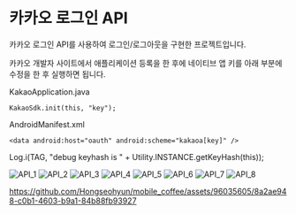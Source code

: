 # 카카오 로그인 API

카카오 로그인 API를 사용하여 로그인/로그아웃을 구현한 프로젝트입니다.

카카오 개발자 사이트에서 애플리케이션 등록을 한 후에 네이티브 앱 키를 아래 부분에 수정을 한 후 실행하면 됩니다.

KakaoApplication.java
```
KakaoSdk.init(this, "key");
```
AndroidManifest.xml
```
<data android:host="oauth" android:scheme="kakaoa[key]" />
```

Log.i(TAG, "debug keyhash is " + Utility.INSTANCE.getKeyHash(this));



![API_1](https://github.com/Hongseohyun/mobile_coffee/assets/96035605/e47ee66c-7e35-4443-99c2-af1869a66f75)
![API_2](https://github.com/Hongseohyun/mobile_coffee/assets/96035605/fd62b3d6-8984-41c6-9275-4b4414000480)
![API_3](https://github.com/Hongseohyun/mobile_coffee/assets/96035605/0921d1d5-3055-4ad2-9ca9-860430805fa2)
![API_4](https://github.com/Hongseohyun/mobile_coffee/assets/96035605/a12ce1b2-62e5-46e5-82c0-877253a4d82b)
![API_5](https://github.com/Hongseohyun/mobile_coffee/assets/96035605/819926c2-554b-4e58-9da8-07186283729b)
![API_6](https://github.com/Hongseohyun/mobile_coffee/assets/96035605/db415b8a-92e6-4190-9db3-927fecb4933b)
![API_7](https://github.com/Hongseohyun/mobile_coffee/assets/96035605/4a8923b8-98b4-4c5b-a4a6-16453cda36b8)
![API_8](https://github.com/Hongseohyun/mobile_coffee/assets/96035605/6b83390d-b500-41fa-9581-18a36c7c5961)

https://github.com/Hongseohyun/mobile_coffee/assets/96035605/8a2ae948-c0b1-4603-b9a1-84b88fb93927


